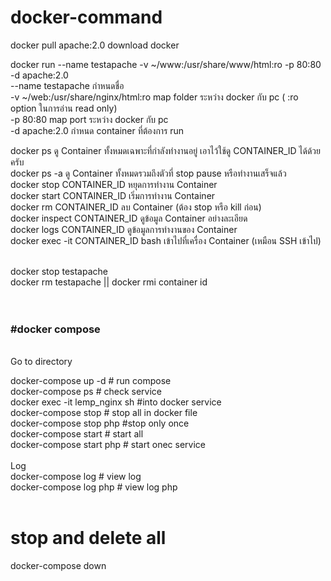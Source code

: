 # docker-command

docker pull apache:2.0  download docker  <br>

docker run --name testapache -v ~/www:/usr/share/www/html:ro -p 80:80 -d apache:2.0 <br>
  --name testapache กำหนดชื่อ <br>
  -v ~/web:/usr/share/nginx/html:ro     map folder ระหว่าง docker กับ pc   ( :ro option ในการอ่าน read only) <br>
  -p 80:80                              map port ระหว่าง docker กับ pc <br>
  -d apache:2.0                         กำหนด container ที่ต้องการ run <br>
  
docker ps ดู Container ทั้งหมดเฉพาะที่กำลังทำงานอยู่ เอาไว้ใช้ดู CONTAINER_ID ได้ด้วยครับ <br>
docker ps -a ดู Container ทั้งหมดรวมถึงตัวที่ stop pause หรือทำงานเสร็จแล้ว <br>
docker stop CONTAINER_ID หยุดการทำงาน Container <br>
docker start CONTAINER_ID เริ่มการทำงาน Container <br>
docker rm CONTAINER_ID ลบ Container  (ต้อง stop หรือ kill ก่อน) <br>
docker inspect CONTAINER_ID ดูข้อมูล Container อย่างละเอียด <br>
docker logs CONTAINER_ID ดูข้อมูลการทำงานของ Container <br>
docker exec -it CONTAINER_ID bash เข้าไปที่เครื่อง Container (เหมือน SSH เข้าไป) <br>

 <br>
docker stop testapache  <br>
docker rm testapache  ||  docker rmi container id <br>

 <br>
 <br>

<h3>#docker compose </h3><br>
Go to directory  <br>

docker-compose up -d   # run compose <br>
docker-compose ps      # check service <br>
docker exec -it lemp_nginx sh   #into docker service <br>
docker-compose stop     # stop all in docker file <br>
docker-compose stop php  #stop only once <br>
docker-compose start  # start all  <br>
docker-compose start php  # start onec service <br>
 <br>
Log <br>
docker-compose log       # view log <br>
docker-compose log php   # view log php <br>
 <br>
# stop and delete all <br>
docker-compose down <br>
